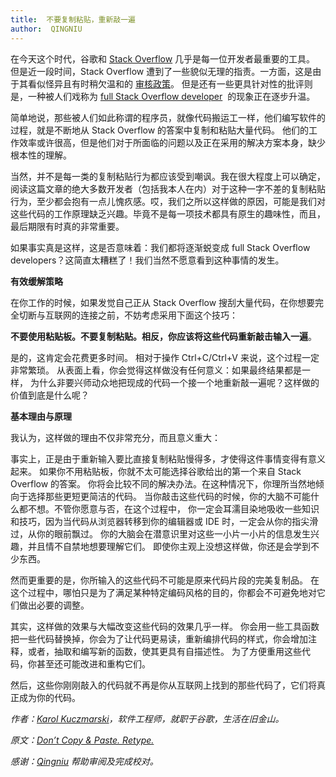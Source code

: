 ```yaml
---
title:  不要复制粘贴，重新敲一遍
author:  QINGNIU
---
```

 
在今天这个时代，谷歌和 [Stack Overflow](http://stackoverflow.com/) 几乎是每一位开发者最重要的工具。
但是近一段时间，Stack Overflow 遭到了一些貌似无理的指责。一方面，这是由于其看似怪异且有时稍欠温和的
[审核政策](https://medium.com/@johnslegers/the-decline-of-stack-overflow-7cb69faa575d)。
但是还有一些更具针对性的批评则是，一种被人们戏称为 [full Stack Overflow developer](https://www.christianheilmann.com/2015/07/17/the-full-stackoverflow-developer/)
 的现象正在逐步升温。

简单地说，那些被人们如此称谓的程序员，就像代码搬运工一样，他们编写软件的过程，就是不断地从 Stack Overflow 的答案中复制和粘贴大量代码。
他们的工作效率或许很高，但是他们对于所面临的问题以及正在采用的解决方案本身，缺少根本性的理解。

当然，并不是每一类的复制粘贴行为都应该受到嘲讽。我在很大程度上可以确定，阅读这篇文章的绝大多数开发者（包括我本人在内）对于这种一字不差的复制粘贴行为，至少都会抱有一点儿愧疚感。哎，我们之所以这样做的原因，可能是我们对这些代码的工作原理缺乏兴趣。毕竟不是每一项技术都具有原生的趣味性，而且，最后期限有时真的非常重要。

如果事实真是这样，这是否意味着：我们都将逐渐蜕变成 full Stack Overflow developers？这简直太糟糕了！我们当然不愿意看到这种事情的发生。

**有效缓解策略**

在你工作的时候，如果发觉自己正从 Stack Overflow 搜刮大量代码，在你想要完全切断与互联网的连接之前，不妨考虑采用下面这个技巧：

**不要使用粘贴板。不要复制粘贴。相反，你应该将这些代码重新敲击输入一遍**。

是的，这肯定会花费更多时间。
相对于操作 Ctrl+C/Ctrl+V 来说，这个过程一定非常繁琐。
从表面上看，你会觉得这样做没有任何意义：如果最终结果都是一样，
为什么非要兴师动众地把现成的代码一个接一个地重新敲一遍呢？这样做的价值到底是什么呢？

**基本理由与原理**

我认为，这样做的理由不仅非常充分，而且意义重大：

事实上，正是由于重新输入要比直接复制粘贴慢得多，才使得这件事情变得有意义起来。
如果你不用粘贴板，你就不太可能选择谷歌给出的第一个来自 Stack Overflow 的答案。
你将会比较不同的解决办法。在这种情况下，你理所当然地倾向于选择那些更短更简洁的代码。
当你敲击这些代码的时候，你的大脑不可能什么都不想。不管你愿意与否，在这个过程中，
你一定会耳濡目染地吸收一些知识和技巧，因为当代码从浏览器转移到你的编辑器或 IDE 时，一定会从你的指尖滑过，从你的眼前飘过。
你的大脑会在潜意识里对这些一小片一小片的信息发生兴趣，并且情不自禁地想要理解它们。
即使你主观上没想这样做，你还是会学到不少东西。

然而更重要的是，你所输入的这些代码不可能是原来代码片段的完美复制品。
在这个过程中，哪怕只是为了满足某种特定编码风格的目的，你都会不可避免地对它们做出必要的调整。

其实，这样做的效果与大幅改变这些代码的效果几乎一样。
你会用一些工具函数把一些代码替换掉，你会为了让代码更易读，重新编排代码的样式，你会增加注释，或者，抽取和编写新的函数，使其更具有自描述性。
为了方便重用这些代码，你甚至还可能改进和重构它们。

然后，这些你刚刚敲入的代码就不再是你从互联网上找到的那些代码了，它们将真正成为你的代码。

*作者：[Karol Kuczmarski](http://xion.io/page/about.html#about)，软件工程师，就职于谷歌，生活在旧金山。*

*原文：[Don’t Copy & Paste. Retype.](http://xion.io/post/programming/dont-copy-paste-retype.html)*

*感谢：[Qingniu](http://cafe.fujiji.com/u/qingniu) 帮助审阅及完成校对。*